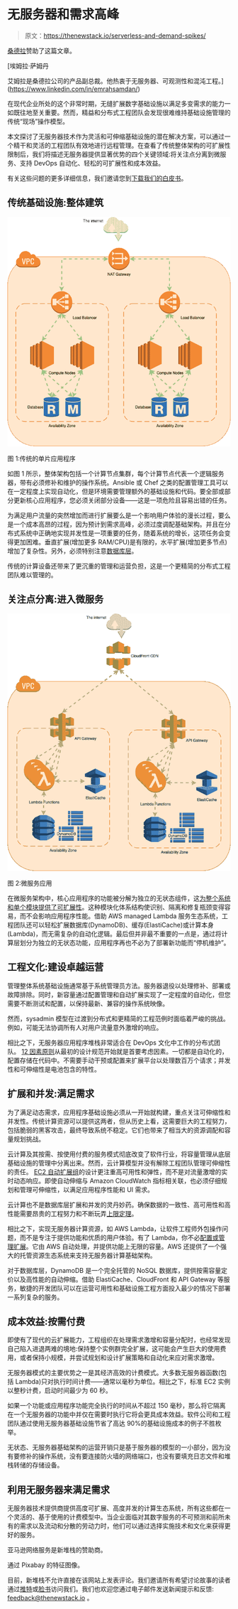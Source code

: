 # 无服务器和需求高峰

> 原文：<https://thenewstack.io/serverless-and-demand-spikes/>

[桑德拉](https://www.thundra.io/)赞助了这篇文章。

 [埃姆拉·萨姆丹

艾姆拉是桑德拉公司的产品副总裁。他热衷于无服务器、可观测性和混沌工程。](https://www.linkedin.com/in/emrahsamdan/) 

在现代企业所处的这个非常时期，无缝扩展数字基础设施以满足多变需求的能力一如既往地至关重要。然而，精益和分布式工程团队会发现很难维持基础设施管理的传统“现场”操作模型。

本文探讨了无服务器技术作为灵活和可伸缩基础设施的潜在解决方案，可以通过一个精干和灵活的工程团队有效地进行远程管理。在查看了传统整体架构的可扩展性限制后，我们将描述无服务器提供显著优势的四个关键领域:将关注点分离到微服务、支持 DevOps 自动化、轻松的可扩展性和成本效益。

有关这些问题的更多详细信息，我们邀请您到[下载我们的白皮书](https://www.thundra.io/whitepaper/serverless-and-demand-spikes)。

## 传统基础设施:整体建筑

![](img/ba5f814d5f3d4f9ef268427776f2506b.png)

图 1:传统的单片应用程序

如图 1 所示，整体架构包括一个计算节点集群，每个计算节点代表一个逻辑服务器，带有必须修补和维护的操作系统。Ansible 或 Chef 之类的配置管理工具可以在一定程度上实现自动化，但是环境需要管理额外的基础设施和代码。要全部或部分更新核心应用程序，您必须关闭部分设备——这是一项危险且容易出错的任务。

为满足用户流量的突然增加而进行扩展要么是一个影响用户体验的漫长过程，要么是一个成本高昂的过程，因为预计到需求高峰，必须过度调配基础架构。并且在分布式系统中正确地实现并发性是一项重要的任务，随着系统的增长，这项任务会变得更加困难。垂直扩展(增加更多 RAM/CPU)是有限的，水平扩展(增加更多节点)增加了复杂性。另外，必须特别注意[数据库层](https://www.marklogic.com/blog/relational-databases-scale)。

传统的计算设备还带来了更沉重的管理和运营负担，这是一个更精简的分布式工程团队难以管理的。

## 关注点分离:进入微服务

![](img/363432123fd9451d80acc6e9e1d757b1.png)

图 2:微服务应用

在微服务架构中，核心应用程序的功能被分解为独立的无状态组件，这[为整个系统和单个模块提供了可扩展性](https://dzone.com/articles/benefits-amp-examples-of-microservices-architectur)。这种模块化体系结构使识别、隔离和修复瓶颈变得容易，而不会影响应用程序性能。借助 AWS managed Lambda 服务生态系统，工程团队还可以轻松扩展数据库(DynamoDB)、缓存(ElastiCache)或计算本身(Lambda)，而无需复杂的自动化逻辑。最后但并非最不重要的一点是，通过将计算层划分为独立的无状态功能，应用程序再也不必为了部署新功能而“停机维护”。

## 工程文化:建设卓越运营

管理整体系统基础设施通常基于系统管理员方法。服务器退役以处理修补、部署或故障排除。同时，新容量通过配置管理和自动扩展实现了一定程度的自动化，但您需要不断测试和配置，以保持最新、兼容的操作系统映像。

然而，sysadmin 模型在过渡到分布式和更精简的工程范例时面临着严峻的挑战。例如，可能无法协调所有人对用户流量意外激增的响应。

相比之下，无服务器应用程序堆栈非常适合在 DevOps 文化中工作的分布式团队。 [12 因素原则](https://12factor.net/)从最初的设计规范开始就是首要考虑因素。一切都是自动化的，配置存储在代码中。不需要手动干预或配置来扩展平台以处理数百万个请求；并发性和可伸缩性是电池包含的特性。

## 扩展和并发:满足需求

为了满足动态需求，应用程序基础设施必须从一开始就构建，重点关注可伸缩性和并发性。传统计算资源可以提供这两者，但从历史上看，这需要巨大的工程努力，包括脆弱的黑客攻击，最终导致系统不稳定。它们也带来了相当大的资源调配和容量规划挑战。

云计算及其按需、按使用付费的服务模式彻底改变了软件行业，将容量管理从底层基础设施的管理中分离出来。然而，云计算模型并没有解除工程团队管理可伸缩性的责任。 [EC2 自动扩展组](https://www.logicworks.com/blog/2017/12/common-mistakes-misconceptions-auto-scaling-aws/)的设计更注重高可用性和弹性，而不是对流量激增的实时动态响应。即使自动伸缩与 Amazon CloudWatch 指标相关联，也必须仔细规划和管理可伸缩性，以满足应用程序性能和 UI 需求。

云计算也不是数据库层扩展和并发的灵丹妙药。确保数据的一致性、高可用性和高性能需要昂贵的工程努力和不断玩弄[上限定理](https://www.ibm.com/cloud/learn/cap-theorem)。

相比之下，实现无服务器计算资源，如 AWS Lambda，让软件工程师外包操作问题，而不是专注于提供功能和优质的用户体验。有了 Lambda，你不必[配置或管理扩展](https://aws.amazon.com/lambda/faqs/)。它由 AWS 自动处理，并提供功能上无限的容量。AWS 还提供了一个强大的托管资源生态系统来支持无服务器计算基础架构。

对于数据库层，DynamoDB 是一个完全托管的 NoSQL 数据库，提供按需容量定价以及高性能的自动伸缩。借助 ElastiCache、CloudFront 和 API Gateway 等服务，敏捷的开发团队可以在运营可用性和基础设施工程方面投入最少的情况下部署一系列复杂的服务。

## 成本效益:按需付费

即使有了现代的云扩展能力，工程组织在处理需求激增和容量分配时，也经常发现自己陷入进退两难的境地:保持整个实例群完全扩展，这可能会产生巨大的使用费用，或者保持小规模，并尝试规划和设计扩展策略和自动化来应对需求激增。

无服务器模式的主要优势之一是其经济高效的计费模式。大多数无服务器函数(包括 Lambda)只对执行时间计费——通常以毫秒为单位。相比之下，标准 EC2 实例以整秒计费，启动时间最少为 60 秒。

如果一个功能或应用程序功能完全执行的时间从不超过 150 毫秒，那么将它隔离在一个无服务器的功能中并仅在需要时执行它将会更具成本效益。软件公司和工程团队通过使用无服务器基础设施节省了高达 90%的基础设施成本的例子不胜枚举。

无状态、无服务器基础架构的运营开销只是基于服务器的模型的一小部分，因为没有要修补的操作系统，没有要连接防火墙的网络端口，也没有要填充日志文件和堆栈转储的存储设备。

## 利用无服务器来满足需求

无服务器技术提供商提供高度可扩展、高度并发的计算生态系统，所有这些都在一个灵活的、基于使用的计费模型中。当企业面临对其数字服务的不可预测和前所未有的需求以及流动和分散的劳动力时，他们可以通过选择实施技术和文化来获得更好的服务。

亚马逊网络服务是新堆栈的赞助商。

通过 Pixabay 的特征图像。

目前，新堆栈不允许直接在该网站上发表评论。我们邀请所有希望讨论故事的读者通过[推特](https://twitter.com/thenewstack)或[脸书](https://www.facebook.com/thenewstack/)访问我们。我们也欢迎您通过电子邮件发送新闻提示和反馈: [feedback@thenewstack.io](mailto:feedback@thenewstack.io) 。

<svg xmlns:xlink="http://www.w3.org/1999/xlink" viewBox="0 0 68 31" version="1.1"><title>Group</title> <desc>Created with Sketch.</desc></svg>